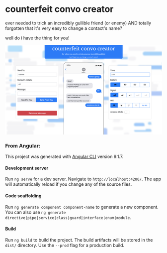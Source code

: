 # counterfeit convo creator
ever needed to trick an incredibly gullible friend (or enemy) AND totally forgotten that it's very easy to change a contact's name?

well do i have the thing for you!

![screenshot of app](src/assets/ccc-screenshot.png)




### From Angular:

This project was generated with [Angular CLI](https://github.com/angular/angular-cli) version 9.1.7.

#### Development server

Run `ng serve` for a dev server. Navigate to `http://localhost:4200/`. The app will automatically reload if you change any of the source files.

#### Code scaffolding

Run `ng generate component component-name` to generate a new component. You can also use `ng generate directive|pipe|service|class|guard|interface|enum|module`.

#### Build

Run `ng build` to build the project. The build artifacts will be stored in the `dist/` directory. Use the `--prod` flag for a production build.



